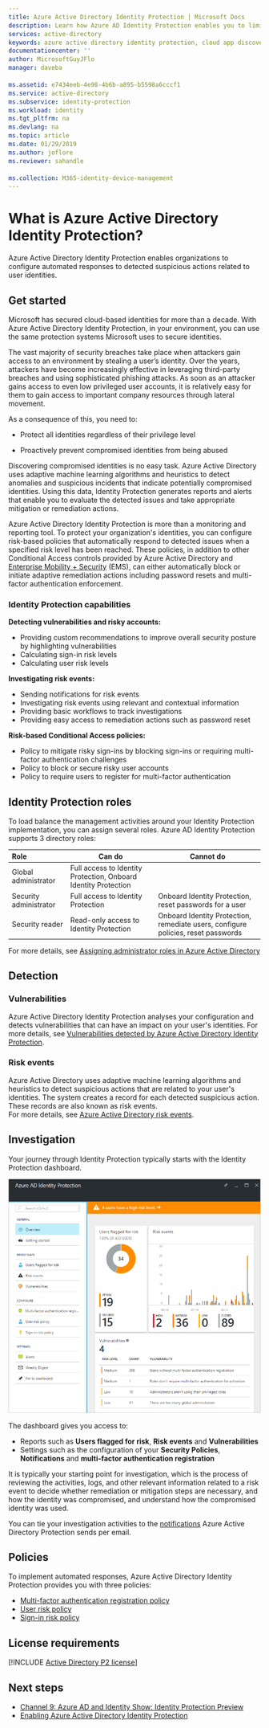 ```yaml
---
title: Azure Active Directory Identity Protection | Microsoft Docs
description: Learn how Azure AD Identity Protection enables you to limit the ability of an attacker to exploit a compromised identity or device and to secure an identity or a device that was previously suspected or known to be compromised.
services: active-directory
keywords: azure active directory identity protection, cloud app discovery, managing applications, security, risk, risk level, vulnerability, security policy
documentationcenter: ''
author: MicrosoftGuyJFlo
manager: daveba

ms.assetid: e7434eeb-4e98-4b6b-a895-b5598a6cccf1
ms.service: active-directory
ms.subservice: identity-protection
ms.workload: identity
ms.tgt_pltfrm: na
ms.devlang: na
ms.topic: article
ms.date: 01/29/2019
ms.author: joflore
ms.reviewer: sahandle

ms.collection: M365-identity-device-management
---
```

# What is Azure Active Directory Identity Protection?

Azure Active Directory Identity Protection enables organizations to configure automated responses to detected suspicious actions related to user identities.

## Get started

Microsoft has secured cloud-based identities for more than a decade. With Azure Active Directory Identity Protection, in your environment, you can use the same protection systems Microsoft uses to secure identities.

The vast majority of security breaches take place when attackers gain access to an environment by stealing a user’s identity. Over the years, attackers have become increasingly effective in leveraging third-party breaches and using sophisticated phishing attacks. As soon as an attacker gains access to even low privileged user accounts, it is relatively easy for them to gain access to important company resources through lateral movement.

As a consequence of this, you need to:

- Protect all identities regardless of their privilege level

- Proactively prevent compromised identities from being abused

Discovering compromised identities is no easy task. Azure Active Directory uses adaptive machine learning algorithms and heuristics to detect anomalies and suspicious incidents that indicate potentially compromised identities. Using this data, Identity Protection generates reports and alerts that enable you to evaluate the detected issues and take appropriate mitigation or remediation actions.

Azure Active Directory Identity Protection is more than a monitoring and reporting tool. To protect your organization's identities, you can configure risk-based policies that automatically respond to detected issues when a specified risk level has been reached. These policies, in addition to other Conditional Access controls provided by Azure Active Directory and [Enterprise Mobility + Security](https://docs.microsoft.com/enterprise-mobility-security/) (EMS), can either automatically block or initiate adaptive remediation actions including password resets and multi-factor authentication enforcement.

### Identity Protection capabilities

**Detecting vulnerabilities and risky accounts:**  

- Providing custom recommendations to improve overall security posture by highlighting vulnerabilities
- Calculating sign-in risk levels
- Calculating user risk levels

**Investigating risk events:**

- Sending notifications for risk events
- Investigating risk events using relevant and contextual information
- Providing basic workflows to track investigations
- Providing easy access to remediation actions such as password reset

**Risk-based Conditional Access policies:**

- Policy to mitigate risky sign-ins by blocking sign-ins or requiring multi-factor authentication challenges
- Policy to block or secure risky user accounts
- Policy to require users to register for multi-factor authentication

## Identity Protection roles

To load balance the management activities around your Identity Protection implementation, you can assign several roles. Azure AD Identity Protection supports 3 directory roles:

| Role | Can do | Cannot do |
| :-- | --- | --- |
| Global administrator | Full access to Identity Protection, Onboard Identity Protection| |
| Security administrator | Full access to Identity Protection | Onboard Identity Protection,  reset passwords for a user |
| Security reader | Read-only access to Identity Protection | Onboard Identity Protection, remediate users, configure policies,  reset passwords |

For more details, see [Assigning administrator roles in Azure Active Directory](../users-groups-roles/directory-assign-admin-roles.md)

## Detection

### Vulnerabilities

Azure Active Directory Identity Protection analyses your configuration and detects vulnerabilities that can have an impact on your user's identities. For more details, see [Vulnerabilities detected by Azure Active Directory Identity Protection](vulnerabilities.md).

### Risk events

Azure Active Directory uses adaptive machine learning algorithms and heuristics to detect suspicious actions that are related to your user's identities. The system creates a record for each detected suspicious action. These records are also known as risk events.  
For more details, see [Azure Active Directory risk events](../active-directory-identity-protection-risk-events.md).

## Investigation

Your journey through Identity Protection typically starts with the Identity Protection dashboard.

![Remediation](./media/overview/1000.png "Remediation")

The dashboard gives you access to:

- Reports such as **Users flagged for risk**, **Risk events** and **Vulnerabilities**
- Settings such as the configuration of your **Security Policies**, **Notifications** and **multi-factor authentication registration**

It is typically your starting point for investigation, which is the process of reviewing the activities, logs, and other relevant information related to a risk event to decide whether remediation or mitigation steps are necessary,  and how the identity was compromised, and understand how the compromised identity was used.

You can tie your investigation activities to the [notifications](notifications.md) Azure Active Directory Protection sends per email.

## Policies

To implement automated responses, Azure Active Directory Identity Protection provides you with three policies:

- [Multi-factor authentication registration policy](howto-mfa-policy.md)
- [User risk policy](howto-user-risk-policy.md)
- [Sign-in risk policy](howto-sign-in-risk-policy.md)

## License requirements

[!INCLUDE [Active Directory P2 license](../../../includes/active-directory-p2-license.md)]

## Next steps

- [Channel 9: Azure AD and Identity Show: Identity Protection Preview](https://channel9.msdn.com/Series/Azure-AD-Identity/Azure-AD-and-Identity-Show-Identity-Protection-Preview)
- [Enabling Azure Active Directory Identity Protection](enable.md)
